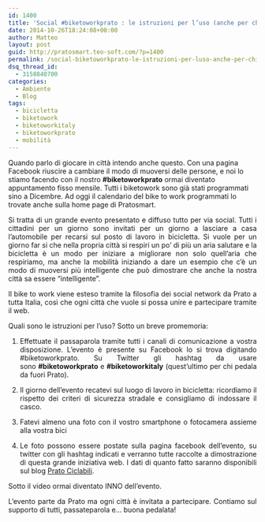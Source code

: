 ```yaml
---
id: 1400
title: 'Social #biketoworkprato : le istruzioni per l’uso (anche per chi pedala da fuori Prato)'
date: 2014-10-26T18:24:08+00:00
author: Matteo
layout: post
guid: http://pratosmart.teo-soft.com/?p=1400
permalink: /social-biketoworkprato-le-istruzioni-per-luso-anche-per-chi-pedala-da-fuori-prato/
dsq_thread_id:
  - 3158840700
categories:
  - Ambiente
  - Blog
tags:
  - bicicletta
  - biketowork
  - biketoworkitaly
  - biketoworkprato
  - mobilità
---
```

Quando parlo di giocare in città intendo anche questo. Con una pagina Facebook riuscire a cambiare il modo di muoversi delle persone, e noi lo stiamo facendo con il nostro **#biketoworkprato** ormai diventato appuntamento fisso mensile. Tutti i biketowork sono già stati programmati sino a Dicembre. Ad oggi il calendario del bike to work programmati lo trovate anche sulla home page di Pratosmart.

<p dir="ltr" style="text-align: justify;">
  Si tratta di un grande evento presentato e diffuso tutto per via social. Tutti i cittadini per un giorno sono invitati per un giorno a lasciare a casa l’automobile per recarsi sul posto di lavoro in bicicletta. Si vuole per un giorno far si che nella propria città si respiri un po’ di più un aria salutare e la bicicletta è un modo per iniziare a migliorare non solo quell’aria che respiriamo, ma anche la mobilità iniziando a dare un esempio che c’è un modo di muoversi più intelligente che può dimostrare che anche la nostra città sa essere &#8220;intelligente&#8221;.
</p>

<p dir="ltr" style="text-align: justify;">
  Il bike to work viene esteso tramite la filosofia dei social network da Prato a tutta Italia, così che ogni città che vuole si possa unire e partecipare tramite il web.
</p>

<p dir="ltr" style="text-align: justify;">
  Quali sono le istruzioni per l’uso? Sotto un breve promemoria:
</p>

<ol style="text-align: justify;">
  <li dir="ltr">
    <p dir="ltr">
      Effettuate il passaparola tramite tutti i canali di comunicazione a vostra disposizione. L’evento è presente su Facebook lo si trova digitando #biketoworkprato. Su Twitter gli hashtag da usare sono <strong>#biketoworkprato</strong> e <strong>#biketoworkitaly</strong> (quest’ultimo per chi pedala da fuori Prato).
    </p>
  </li>
  
  <li dir="ltr">
    <p dir="ltr">
      Il giorno dell&#8217;evento recatevi sul luogo di lavoro in bicicletta: ricordiamo il rispetto dei criteri di sicurezza stradale e consigliamo di indossare il casco.
    </p>
  </li>
  
  <li dir="ltr">
    <p dir="ltr">
      Fatevi almeno una foto con il vostro smartphone o fotocamera assieme alla vostra bici
    </p>
  </li>
  
  <li dir="ltr">
    <p dir="ltr">
      Le foto possono essere postate sulla pagina facebook dell’evento, su twitter con gli hashtag indicati e verranno tutte raccolte a dimostrazione di questa grande iniziativa web. I dati di quanto fatto saranno disponibili sul blog <a href="http://pratociclabili.teo-soft.com/" target="_blank">Prato Ciclabili</a>.
    </p>
  </li>
</ol>

<p dir="ltr" style="text-align: justify;">
  Sotto il video ormai diventato INNO dell&#8217;evento.
</p>

<p dir="ltr" style="text-align: justify;">
  L&#8217;evento parte da Prato ma ogni città è invitata a partecipare. Contiamo sul supporto di tutti, passateparola e… buona pedalata!
</p>

<div id="crp_related" class="crp_related">
</div>